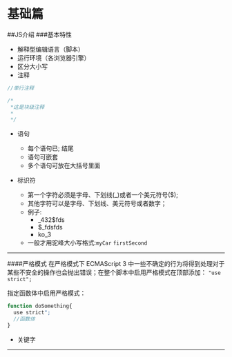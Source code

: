 # 基础篇

##JS介绍
###基本特性
- 解释型编辑语言（脚本）
- 运行环境（各浏览器引擎）
- 区分大小写
- 注释 

```javascript
//单行注释

/*
 *这是块级注释
 *
 */
```
- 语句
  - 每个语句已; 结尾
  - 语句可嵌套
  - 多个语句可放在大括号里面
  
- 标识符
  - 第一个字符必须是字母、下划线(_)或者一个美元符号($);
  - 其他字符可以是字母、下划线、美元符号或者数字；
  - 例子: 
    - _432$fds   
    - $_fdsfds
    - ko_3
  - 一般才用驼峰大小写格式:```myCar``` ```firstSecond```
 
---

####严格模式
在严格模式下 ECMAScript 3 中一些不确定的行为将得到处理对于某些不安全的操作也会抛出错误；在整个脚本中启用严格模式在顶部添加：
```"use strict";```

指定函数体中启用严格模式：

```javascript
function doSomething{
  use strict";
  //函数体
}
```
- 关键字


















































---